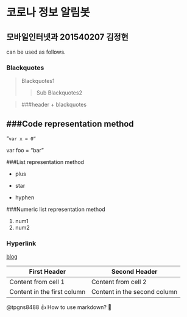 코로나 정보 알림봇 
============ 
모바일인터넷과 201540207 김정현
- 
can be used as follows. 

### Blackquotes 
>Blackquotes1 
>>Sub Blackquotes2 

>###header + blackquotes 


###Code representation method 
----- 
“`var x = 0“` 

var foo = “bar” 
<html> </html> 

###List representation method 
+ plus 
* star 
- hyphen 

###Numeric list representation method 
1. num1 
1. num2 

### Hyperlink 
[blog](blog.naver.com/tpgns8488) 

First Header | Second Header 
------------ | ------------- 
Content from cell 1 | Content from cell 2 
Content in the first column | Content in the second column 

@tpgns8488 :+1: How to use markdown? :tophat: 

  


